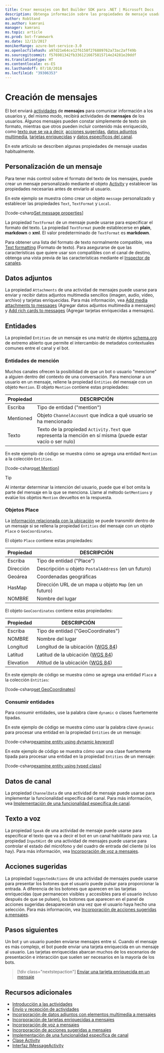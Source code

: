 ```yaml
---
title: Crear mensajes con Bot Builder SDK para .NET | Microsoft Docs
description: Obtenga información sobre las propiedades de mensaje usadas habitualmente en Bot Builder SDK para. NET.
author: RobStand
ms.author: kamrani
manager: kamrani
ms.topic: article
ms.prod: bot-framework
ms.date: 12/13/2017
monikerRange: azure-bot-service-3.0
ms.openlocfilehash: a97d21e64ce12f6158f276889762a73ac2aff49b
ms.sourcegitcommit: f576981342fb3361216675815714e24281e20ddf
ms.translationtype: HT
ms.contentlocale: es-ES
ms.lasthandoff: 07/18/2018
ms.locfileid: "39306353"
---
```

# <a name="create-messages"></a>Creación de mensajes

El bot enviará [actividades](bot-builder-dotnet-activities.md) de **mensajes** para comunicar información a los usuarios y, del mismo modo, recibirá actividades de **mensajes** de los usuarios. Algunos mensajes pueden constar simplemente de texto sin formato, mientras que otros pueden incluir contenido más enriquecido, como [texto que se va a decir](bot-builder-dotnet-text-to-speech.md), [acciones sugeridas](bot-builder-dotnet-add-suggested-actions.md), [datos adjuntos multimedia](bot-builder-dotnet-add-media-attachments.md), [tarjetas enriquecidas](bot-builder-dotnet-add-rich-card-attachments.md) y [datos específicos del canal](bot-builder-dotnet-channeldata.md). 

En este artículo se describen algunas propiedades de mensaje usadas habitualmente.

## <a name="customizing-a-message"></a>Personalización de un mensaje

Para tener más control sobre el formato del texto de los mensajes, puede crear un mensaje personalizado mediante el objeto [Activity](https://docs.botframework.com/en-us/csharp/builder/sdkreference/dc/d2f/class_microsoft_1_1_bot_1_1_connector_1_1_activity.html) y establecer las propiedades necesarias antes de enviarlo al usuario.

En este ejemplo se muestra cómo crear un objeto `message` personalizado y establecer las propiedades `Text`, `TextFormat` y `Local`.

[!code-csharp[Set message properties](../includes/code/dotnet-create-messages.cs#setBasicProperties)]

La propiedad `TextFormat` de un mensaje puede usarse para especificar el formato del texto. La propiedad `TextFormat` puede establecerse en **plain**, **markdown** o **xml**. El valor predeterminado de `TextFormat` es **markdown**. 

Para obtener una lista del formato de texto normalmente compatible, vea [Text formatting](../bot-service-channel-inspector.md#text-formatting) (Formato de texto). Para asegurarse de que las características que quiere usar son compatibles con el canal de destino, obtenga una vista previa de las características mediante el [Inspector de canales](../bot-service-channel-inspector.md).

## <a name="attachments"></a>Datos adjuntos

La propiedad `Attachments` de una actividad de mensajes puede usarse para enviar y recibir datos adjuntos multimedia sencillos (imagen, audio, vídeo, archivo) y tarjetas enriquecidas. Para más información, vea [Add media attachments to messages](bot-builder-dotnet-add-media-attachments.md) (Agregar datos adjuntos multimedia a mensajes) y [Add rich cards to messages](bot-builder-dotnet-add-rich-card-attachments.md) (Agregar tarjetas enriquecidas a mensajes).

## <a name="entities"></a>Entidades

La propiedad `Entities` de un mensaje es una matriz de objetos <a href="http://schema.org/" target="_blank">schema.org</a> de extremo abierto que permite el intercambio de metadatos contextuales comunes entre el canal y el bot.

### <a name="mention-entities"></a>Entidades de mención

Muchos canales ofrecen la posibilidad de que un bot o usuario "mencione" a alguien dentro del contexto de una conversación. Para mencionar a un usuario en un mensaje, rellene la propiedad `Entities` del mensaje con un objeto `Mention`. El objeto `Mention` contiene estas propiedades: 

| Propiedad | DESCRIPCIÓN | 
|----|----|
| Escriba | Tipo de entidad ("mention") | 
| Mentioned | Objeto `ChannelAccount` que indica a qué usuario se ha mencionado | 
| Texto | Texto de la propiedad `Activity.Text` que representa la mención en sí misma (puede estar vacío o ser nulo) |

En este ejemplo de código se muestra cómo se agrega una entidad `Mention` a la colección `Entities`.

[!code-csharp[set Mention](../includes/code/dotnet-create-messages.cs#setMention)]

> [!TIP]
> Al intentar determinar la intención del usuario, puede que el bot omita la parte del mensaje en la que se menciona. Llame al método `GetMentions` y evalúe los objetos `Mention` devueltos en la respuesta.

### <a name="place-objects"></a>Objetos Place

La <a href="https://schema.org/Place" target="_blank">información relacionada con la ubicación</a> se puede transmitir dentro de un mensaje si se rellena la propiedad `Entities` del mensaje con un objeto `Place` o `GeoCoordinates`. 

El objeto `Place` contiene estas propiedades:

| Propiedad | DESCRIPCIÓN | 
|----|----|
| Escriba | Tipo de entidad ("Place") |
| Dirección | Descripción u objeto `PostalAddress` (en un futuro) | 
| Geoárea | Coordenadas geográficas | 
| HasMap | Dirección URL de un mapa u objeto `Map` (en un futuro) |
| NOMBRE | Nombre del lugar |

El objeto `GeoCoordinates` contiene estas propiedades:

| Propiedad | DESCRIPCIÓN | 
|----|----|
| Escriba | Tipo de entidad ("GeoCoordinates") |
| NOMBRE | Nombre del lugar |
| Longitud | Longitud de la ubicación (<a href="https://en.wikipedia.org/wiki/World_Geodetic_System" target="_blank">WGS 84</a>) | 
| Latitud | Latitud de la ubicación (<a href="https://en.wikipedia.org/wiki/World_Geodetic_System" target="_blank">WGS 84</a>) | 
| Elevation | Altitud de la ubicación (<a href="https://en.wikipedia.org/wiki/World_Geodetic_System" target="_blank">WGS 84</a>) | 

En este ejemplo de código se muestra cómo se agrega una entidad `Place` a la colección `Entities`:

[!code-csharp[set GeoCoordinates](../includes/code/dotnet-create-messages.cs#setGeoCoord)]

### <a name="consume-entities"></a>Consumir entidades

Para consumir entidades, use la palabra clave `dynamic` o clases fuertemente tipadas.

En este ejemplo de código se muestra cómo usar la palabra clave `dynamic` para procesar una entidad en la propiedad `Entities` de un mensaje:

[!code-csharp[examine entity using dynamic keyword](../includes/code/dotnet-create-messages.cs#examineEntity1)]

En este ejemplo de código se muestra cómo usar una clase fuertemente tipada para procesar una entidad en la propiedad `Entities` de un mensaje:

[!code-csharp[examine entity using typed class](../includes/code/dotnet-create-messages.cs#examineEntity2)]

## <a name="channel-data"></a>Datos de canal

La propiedad `ChannelData` de una actividad de mensaje puede usarse para implementar la funcionalidad específica del canal. Para más información, vea [Implementación de una funcionalidad específica de canal](bot-builder-dotnet-channeldata.md).

## <a name="text-to-speech"></a>Texto a voz

La propiedad `Speak` de una actividad de mensaje puede usarse para especificar el texto que va a decir el bot en un canal habilitado para voz. La propiedad `InputHint` de una actividad de mensajes puede usarse para controlar el estado del micrófono y del cuadro de entrada del cliente (si los hay). Para más información, vea [Incorporación de voz a mensajes](bot-builder-dotnet-text-to-speech.md).

## <a name="suggested-actions"></a>Acciones sugeridas

La propiedad `SuggestedActions` de una actividad de mensajes puede usarse para presentar los botones que el usuario puede pulsar para proporcionar la entrada. A diferencia de los botones que aparecen en las tarjetas enriquecidas (que permanecen visibles y accesibles para el usuario incluso después de que se pulsen), los botones que aparecen en el panel de acciones sugeridas desaparecerán una vez que el usuario haya hecho una selección. Para más información, vea [Incorporación de acciones sugeridas a mensajes](bot-builder-dotnet-add-suggested-actions.md).

## <a name="next-steps"></a>Pasos siguientes

Un bot y un usuario pueden enviarse mensajes entre sí. Cuando el mensaje es más complejo, el bot puede enviar una tarjeta enriquecida en un mensaje al usuario. Las tarjetas enriquecidas abarcan muchos de los escenarios de presentación e interacción que suelen ser necesarios en la mayoría de los bots.

> [!div class="nextstepaction"]
> [Enviar una tarjeta enriquecida en un mensaje](bot-builder-dotnet-add-rich-card-attachments.md)

## <a name="additional-resources"></a>Recursos adicionales

- [Introducción a las actividades](bot-builder-dotnet-activities.md)
- [Envío y recepción de actividades](bot-builder-dotnet-connector.md)
- [Incorporación de datos adjuntos con elementos multimedia a mensajes](bot-builder-dotnet-add-media-attachments.md)
- [Incorporación de tarjetas enriquecidas a mensajes](bot-builder-dotnet-add-rich-card-attachments.md)
- [Incorporación de voz a mensajes](bot-builder-dotnet-text-to-speech.md)
- [Incorporación de acciones sugeridas a mensajes](bot-builder-dotnet-add-suggested-actions.md)
- [Implementación de una funcionalidad específica de canal](bot-builder-dotnet-channeldata.md)
- <a href="https://docs.botframework.com/en-us/csharp/builder/sdkreference/dc/d2f/class_microsoft_1_1_bot_1_1_connector_1_1_activity.html" target="_blank">Clase Activity</a>
- <a href="/dotnet/api/microsoft.bot.connector.imessageactivity" target="_blank">Interfaz IMessageActivity</a>

